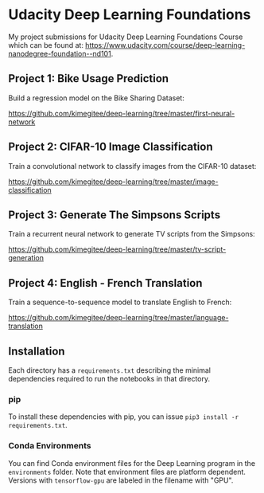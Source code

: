 # Udacity Deep Learning Foundations

My project submissions for Udacity Deep Learning Foundations Course which can be found at: <https://www.udacity.com/course/deep-learning-nanodegree-foundation--nd101>.

## Project 1: Bike Usage Prediction

Build a regression model on the Bike Sharing Dataset:

<https://github.com/kimegitee/deep-learning/tree/master/first-neural-network>

## Project 2: CIFAR-10 Image Classification

Train a convolutional network to classify images from the CIFAR-10 dataset:

<https://github.com/kimegitee/deep-learning/tree/master/image-classification>

## Project 3: Generate The Simpsons Scripts

Train a recurrent neural network to generate TV scripts from the Simpsons:

<https://github.com/kimegitee/deep-learning/tree/master/tv-script-generation>

## Project 4: English - French Translation

Train a sequence-to-sequence model to translate English to French:

<https://github.com/kimegitee/deep-learning/tree/master/language-translation>

## Installation

Each directory has a `requirements.txt` describing the minimal dependencies required to run the notebooks in that directory.

### pip

To install these dependencies with pip, you can issue `pip3 install -r requirements.txt`.

### Conda Environments

You can find Conda environment files for the Deep Learning program in the `environments` folder. Note that environment files are platform dependent. Versions with `tensorflow-gpu` are labeled in the filename with "GPU".